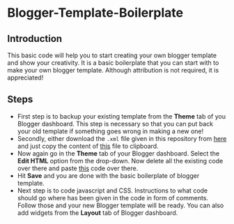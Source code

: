 # Blogger-Template-Boilerplate
## Introduction
This basic code will help you to start creating your own blogger template and show your creativity. It is a basic boilerplate that you can start with to make your own blogger template. Although attribution is not required, it is appreciated!
## Steps
- First step is to backup your existing template from the **Theme** tab of you Blogger dashboard. This step is necessary so that you can put back your old template if something goes wrong in making a new one!
- Secondly, either download the ```.xml``` file given in this repository from [here](https://raw.githubusercontent.com/Soham-Wani/Blogger-Template-Boilerplate/main/Boilerplate.xml) and just copy the content of [this](https://github.com/Soham-Wani/Blogger-Template-Boilerplate/blob/main/Boilerplate.xml) file to clipboard.
- Now again go in the **Theme** tab of your Blogger dashboard. Select the **Edit HTML** option from the drop-down. Now delete all the existing code over there and paste [this](https://github.com/Soham-Wani/Blogger-Template-Boilerplate/blob/main/Boilerplate.xml) code over there.
- Hit **Save** and you are done with the basic boilerplate of blogger template.
- Next step is to code javascript and CSS. Instructions to what code should go where has been given in the code in form of comments. Follow those and your new Blogger template will be ready. You can also add widgets from the **Layout** tab of Blogger dashboard.

